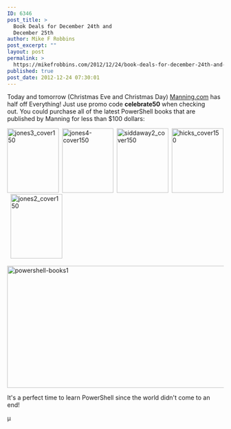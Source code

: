 ```yaml
---
ID: 6346
post_title: >
  Book Deals for December 24th and
  December 25th
author: Mike F Robbins
post_excerpt: ""
layout: post
permalink: >
  https://mikefrobbins.com/2012/12/24/book-deals-for-december-24th-and-december-25th/
published: true
post_date: 2012-12-24 07:30:01
---
```

Today and tomorrow (Christmas Eve and Christmas Day) <a href="http://manning.com/" target="_blank">Manning.com</a> has half off Everything! Just use promo code <strong>celebrate50</strong> when checking out. You could purchase all of the latest PowerShell books that are published by Manning for less than $100 dollars:

<a href="http://www.manning.com/jones3/" target="_blank" rel="attachment wp-att-6044"><img class="alignnone size-thumbnail wp-image-6044" alt="jones3_cover150" src="http://mikefrobbins.com/wp-content/uploads/2012/11/jones3_cover150.jpg?w=120" width="120" height="150" /></a>  <a href="http://www.manning.com/jones4/" target="_blank"><img class="alignnone size-thumbnail wp-image-6361" alt="jones4-cover150" src="http://mikefrobbins.com/wp-content/uploads/2012/12/jones4-cover150.jpg?w=119" width="119" height="150" /></a>  <a href="http://www.manning.com/siddaway2/" target="_blank"><img class="alignnone  wp-image-6348" alt="siddaway2_cover150" src="http://mikefrobbins.com/wp-content/uploads/2012/12/siddaway2_cover150.jpg?w=119" width="120" height="150" /></a>  <a href="http://www.manning.com/hicks/" target="_blank"><img class="alignnone  wp-image-6279" alt="hicks_cover150" src="http://mikefrobbins.com/wp-content/uploads/2012/12/hicks_cover150.jpg?w=119" width="120" height="150" /></a>  <a href="http://www.manning.com/jones2/" target="_blank"><img class="alignnone  wp-image-6029" alt="jones2_cover150" src="http://mikefrobbins.com/wp-content/uploads/2012/11/jones2_cover150.jpg?w=119" width="120" height="150" /></a>

<a href="http://deals.manningpublications.com/countdown2013.html" target="_blank" rel="attachment wp-att-6347"><img class="alignnone size-full wp-image-6347" alt="powershell-books1" src="http://mikefrobbins.com/wp-content/uploads/2012/12/powershell-books1.png" width="640" height="284" /></a>

It's a perfect time to learn PowerShell since the world didn't come to an end!

µ